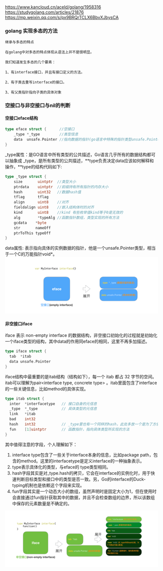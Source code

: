 https://www.kancloud.cn/aceld/golang/1958316
https://studygolang.com/articles/21876
https://mp.weixin.qq.com/s/px9BRQrTCLX6BbvXJbysCA

### golang 实现多态的方法
```text
继承与多态的特点

在golang中对多态的特点体现从语法上并不是很明显。

我们知道发生多态的几个要素：

1、有interface接口，并且有接口定义的方法。

2、有子类去重写interface的接口。

3、有父类指针指向子类的具体对象
```
### 空接口与非空接口与nil的判断
#### 空接口eface结构
```go
type eface struct {      //空接口
    _type *_type         //类型信息
    data  unsafe.Pointer //指向数据的指针(go语言中特殊的指针类型unsafe.Pointer类似于c语言中的void*)
}
```
_type属性：是GO语言中所有类型的公共描述，Go语言几乎所有的数据结构都可以抽象成 _type，是所有类型的公共描述，**type负责决定data应该如何解释和操作，**type的结构代码如下:

```go
type _type struct {
    size       uintptr  //类型大小
    ptrdata    uintptr  //前缀持有所有指针的内存大小
    hash       uint32   //数据hash值
    tflag      tflag
    align      uint8    //对齐
    fieldalign uint8    //嵌入结构体时的对齐
    kind       uint8    //kind 有些枚举值kind等于0是无效的
    alg        *typeAlg //函数指针数组，类型实现的所有方法
    gcdata    *byte
    str       nameOff
    ptrToThis typeOff
}
```
data属性: 表示指向具体的实例数据的指针，他是一个unsafe.Pointer类型，相当于一个C的万能指针void*。
![img.png](img.png)
#### 非空接口iface
iface 表示 non-empty interface 的数据结构，非空接口初始化的过程就是初始化一个iface类型的结构，其中data的作用同eface的相同，这里不再多加描述。
```go
type iface struct {
  tab  *itab
  data unsafe.Pointer
}
```
iface结构中最重要的是itab结构（结构如下），每一个 itab 都占 32 字节的空间。itab可以理解为pair<interface type, concrete type> 。itab里面包含了interface的一些关键信息，比如method的具体实现。
```go
type itab struct {
  inter  *interfacetype   // 接口自身的元信息
  _type  *_type           // 具体类型的元信息
  link   *itab
  bad    int32
  hash   int32            // _type里也有一个同样的hash，此处多放一个是为了方便运行接口断言
  fun    [1]uintptr       // 函数指针，指向具体类型所实现的方法
}
```
其中值得注意的字段，个人理解如下：

1. interface type包含了一些关于interface本身的信息，比如package path，包含的method。这里的interfacetype是定义interface的一种抽象表示。
2. type表示具体化的类型，与eface的 type类型相同。
3. hash字段其实是对_type.hash的拷贝，它会在interface的实例化时，用于快速判断目标类型和接口中的类型是否一致。另，Go的interface的Duck-typing机制也是依赖这个字段来实现。
4. fun字段其实是一个动态大小的数组，虽然声明时是固定大小为1，但在使用时会直接通过fun指针获取其中的数据，并且不会检查数组的边界，所以该数组中保存的元素数量是不确定的。

![img_1.png](img_1.png)